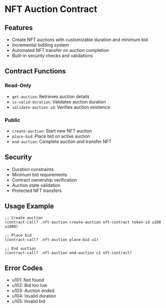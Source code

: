 # NFT Auction Contract

## Features
- Create NFT auctions with customizable duration and minimum bid
- Incremental bidding system
- Automated NFT transfer on auction completion
- Built-in security checks and validations

## Contract Functions

### Read-Only
- `get-auction`: Retrieves auction details
- `is-valid-duration`: Validates auction duration
- `validate-auction-id`: Verifies auction existence

### Public
- `create-auction`: Start new NFT auction
- `place-bid`: Place bid on active auction
- `end-auction`: Complete auction and transfer NFT

## Security
- Duration constraints
- Minimum bid requirements
- Contract ownership verification
- Auction state validation
- Protected NFT transfers

## Usage Example
```clarity
;; Create auction
(contract-call? .nft-auction create-auction nft-contract token-id u100 u1000)

;; Place bid
(contract-call? .nft-auction place-bid u1)

;; End auction
(contract-call? .nft-auction end-auction u1 nft-contract)
```

## Error Codes
- u101: Not found
- u102: Bid too low
- u103: Auction ended
- u104: Invalid duration
- u105: Invalid bid
